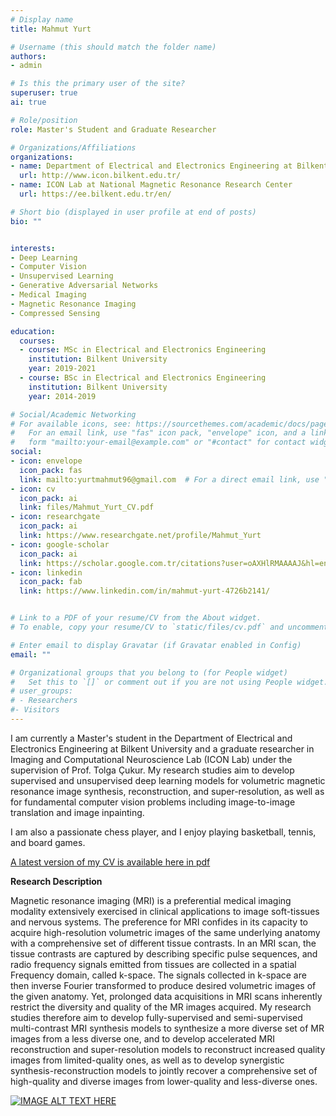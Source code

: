 ```yaml
---
# Display name
title: Mahmut Yurt

# Username (this should match the folder name)
authors:
- admin

# Is this the primary user of the site?
superuser: true
ai: true

# Role/position
role: Master's Student and Graduate Researcher 

# Organizations/Affiliations
organizations:
- name: Department of Electrical and Electronics Engineering at Bilkent University
  url: http://www.icon.bilkent.edu.tr/
- name: ICON Lab at National Magnetic Resonance Research Center
  url: https://ee.bilkent.edu.tr/en/

# Short bio (displayed in user profile at end of posts)
bio: "" 


interests:
- Deep Learning 
- Computer Vision 
- Unsupervised Learning
- Generative Adversarial Networks
- Medical Imaging 
- Magnetic Resonance Imaging
- Compressed Sensing

education:
  courses:
  - course: MSc in Electrical and Electronics Engineering
    institution: Bilkent University
    year: 2019-2021
  - course: BSc in Electrical and Electronics Engineering
    institution: Bilkent University
    year: 2014-2019

# Social/Academic Networking
# For available icons, see: https://sourcethemes.com/academic/docs/page-builder/#icons
#   For an email link, use "fas" icon pack, "envelope" icon, and a link in the
#   form "mailto:your-email@example.com" or "#contact" for contact widget.
social:
- icon: envelope
  icon_pack: fas
  link: mailto:yurtmahmut96@gmail.com  # For a direct email link, use "mailto:test@example.org".
- icon: cv
  icon_pack: ai
  link: files/Mahmut_Yurt_CV.pdf
- icon: researchgate
  icon_pack: ai
  link: https://www.researchgate.net/profile/Mahmut_Yurt
- icon: google-scholar
  icon_pack: ai
  link: https://scholar.google.com.tr/citations?user=oAXHlRMAAAAJ&hl=en
- icon: linkedin
  icon_pack: fab
  link: https://www.linkedin.com/in/mahmut-yurt-4726b2141/


# Link to a PDF of your resume/CV from the About widget.
# To enable, copy your resume/CV to `static/files/cv.pdf` and uncomment the lines below.

# Enter email to display Gravatar (if Gravatar enabled in Config)
email: ""

# Organizational groups that you belong to (for People widget)
#   Set this to `[]` or comment out if you are not using People widget.
# user_groups:
# - Researchers
#- Visitors
---
```

I am currently a Master's student in the Department of Electrical and Electronics Engineering at Bilkent University and a graduate researcher in Imaging and Computational Neuroscience Lab (ICON Lab) under the supervision of Prof. Tolga Çukur. My research studies aim to develop supervised and unsupervised deep learning models for volumetric magnetic resonance image synthesis, reconstruction, and super-resolution, as well as for fundamental computer vision problems including image-to-image translation and image inpainting.

I am also a passionate chess player, and I enjoy playing basketball, tennis, and board games.

[A latest version of my CV is available here in pdf](files/Mahmut_Yurt_CV.pdf)

**Research Description**

Magnetic resonance imaging (MRI) is a preferential medical imaging modality extensively exercised in clinical applications to image soft-tissues and nervous systems. The preference for MRI confides in its capacity to acquire high-resolution volumetric images of the same underlying anatomy with a comprehensive set of different tissue contrasts. In an MRI scan, the tissue contrasts are captured by describing specific pulse sequences, and radio frequency signals emitted from tissues are collected in a spatial Frequency domain, called k-space. The signals collected in k-space are then inverse Fourier transformed to produce desired volumetric images of the given anatomy. Yet, prolonged data acquisitions in MRI scans inherently restrict the diversity and quality of the MR images acquired. My research studies therefore aim to develop fully-supervised and semi-supervised multi-contrast MRI synthesis models to synthesize a more diverse set of MR images from a less diverse one, and to develop accelerated MRI reconstruction and super-resolution models to reconstruct increased quality images from limited-quality ones, as well as to develop synergistic synthesis-reconstruction models to jointly recover a comprehensive set of high-quality and diverse images from lower-quality and less-diverse ones. 


[![IMAGE ALT TEXT HERE](https://img.youtube.com/vi/-ptUoLqpxac/0.jpg)](https://www.youtube.com/watch?v=-ptUoLqpxac)

